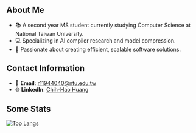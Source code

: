 ## About Me
- 📚 A second year MS student currently studying Computer Science at National Taiwan University.
- 💻 Specializing in AI compiler research and model compression.
- 🎨 Passionate about creating efficient, scalable software solutions.

## Contact Information
- 📧 **Email**: [r11944040@ntu.edu.tw](mailto:r11944040@ntu.edu.tw)
- 🌐 **LinkedIn**: [Chih-Hao Huang](https://www.linkedin.com/in/chihhaohuang/)

## Some Stats

[![Top Langs](https://github-readme-stats.vercel.app/api/top-langs/?username=chuang0221&layout=compact&theme=aura&hide=Jupyter+Notebook,HTML,CSS,SCSS)](https://github.com/anuraghazra/github-readme-stats)
